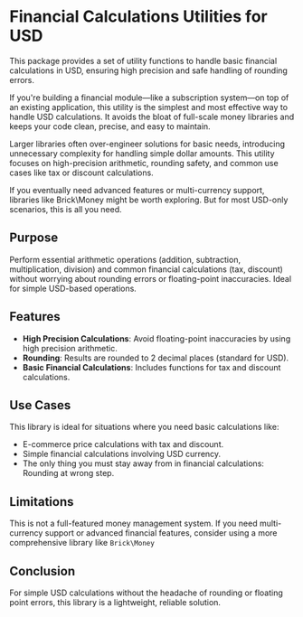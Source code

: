 # Financial Calculations Utilities for USD

This package provides a set of utility functions to handle basic financial calculations in USD, ensuring high precision and safe handling of rounding errors.

If you're building a financial module—like a subscription system—on top of an existing application, this utility is the simplest and most effective way to
handle USD calculations. It avoids the bloat of full-scale money libraries and keeps your code clean, precise, and easy to maintain.

Larger libraries often over-engineer solutions for basic needs, introducing unnecessary complexity for handling simple dollar amounts. This utility focuses on
high-precision arithmetic, rounding safety, and common use cases like tax or discount calculations.

If you eventually need advanced features or multi-currency support, libraries like Brick\Money might be worth exploring. But for most USD-only scenarios, this
is all you need.

## Purpose

Perform essential arithmetic operations (addition, subtraction, multiplication, division) and common financial calculations (tax, discount) without worrying
about rounding errors or floating-point inaccuracies. Ideal for simple USD-based operations.

## Features

- **High Precision Calculations**: Avoid floating-point inaccuracies by using high precision arithmetic.
- **Rounding**: Results are rounded to 2 decimal places (standard for USD).
- **Basic Financial Calculations**: Includes functions for tax and discount calculations.

## Use Cases

This library is ideal for situations where you need basic calculations like:

- E-commerce price calculations with tax and discount.
- Simple financial calculations involving USD currency.
- The only thing you must stay away from in financial calculations: Rounding at wrong step.

## Limitations

This is not a full-featured money management system. If you need multi-currency support or advanced financial features, consider using a more comprehensive
library like `Brick\Money`

## Conclusion

For simple USD calculations without the headache of rounding or floating point errors, this library is a lightweight, reliable solution.
